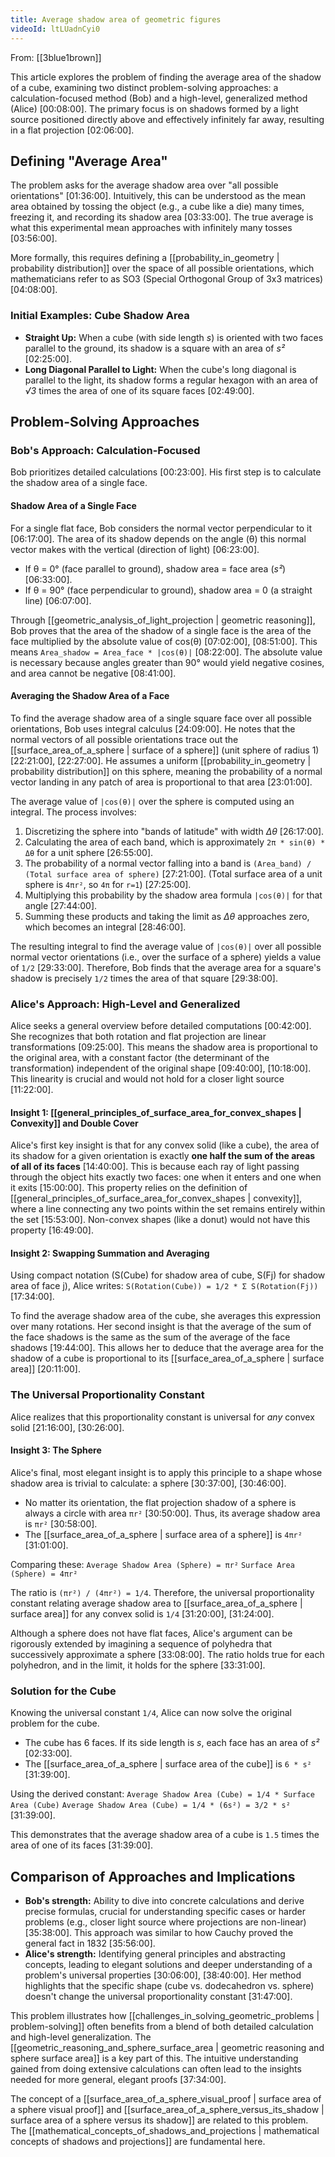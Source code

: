 ```yaml
---
title: Average shadow area of geometric figures
videoId: ltLUadnCyi0
---
```


From: [[3blue1brown]] <br/> 

This article explores the problem of finding the average area of the shadow of a cube, examining two distinct problem-solving approaches: a calculation-focused method (Bob) and a high-level, generalized method (Alice) <a class="yt-timestamp" data-t="00:08:00">[00:08:00]</a>. The primary focus is on shadows formed by a light source positioned directly above and effectively infinitely far away, resulting in a flat projection <a class="yt-timestamp" data-t="02:06:00">[02:06:00]</a>.

## Defining "Average Area"

The problem asks for the average shadow area over "all possible orientations" <a class="yt-timestamp" data-t="01:36:00">[01:36:00]</a>.
Intuitively, this can be understood as the mean area obtained by tossing the object (e.g., a cube like a die) many times, freezing it, and recording its shadow area <a class="yt-timestamp" data-t="03:33:00">[03:33:00]</a>. The true average is what this experimental mean approaches with infinitely many tosses <a class="yt-timestamp" data-t="03:56:00">[03:56:00]</a>.

More formally, this requires defining a [[probability_in_geometry | probability distribution]] over the space of all possible orientations, which mathematicians refer to as SO3 (Special Orthogonal Group of 3x3 matrices) <a class="yt-timestamp" data-t="04:08:00">[04:08:00]</a>.

### Initial Examples: Cube Shadow Area

*   **Straight Up:** When a cube (with side length *s*) is oriented with two faces parallel to the ground, its shadow is a square with an area of *s²* <a class="yt-timestamp" data-t="02:25:00">[02:25:00]</a>.
*   **Long Diagonal Parallel to Light:** When the cube's long diagonal is parallel to the light, its shadow forms a regular hexagon with an area of *√3* times the area of one of its square faces <a class="yt-timestamp" data-t="02:49:00">[02:49:00]</a>.

## Problem-Solving Approaches

### Bob's Approach: Calculation-Focused

Bob prioritizes detailed calculations <a class="yt-timestamp" data-t="00:23:00">[00:23:00]</a>. His first step is to calculate the shadow area of a single face.

#### Shadow Area of a Single Face

For a single flat face, Bob considers the normal vector perpendicular to it <a class="yt-timestamp" data-t="06:17:00">[06:17:00]</a>. The area of its shadow depends on the angle (θ) this normal vector makes with the vertical (direction of light) <a class="yt-timestamp" data-t="06:23:00">[06:23:00]</a>.

*   If θ = 0° (face parallel to ground), shadow area = face area (*s²*) <a class="yt-timestamp" data-t="06:33:00">[06:33:00]</a>.
*   If θ = 90° (face perpendicular to ground), shadow area = 0 (a straight line) <a class="yt-timestamp" data-t="06:07:00">[06:07:00]</a>.

Through [[geometric_analysis_of_light_projection | geometric reasoning]], Bob proves that the area of the shadow of a single face is the area of the face multiplied by the absolute value of cos(θ) <a class="yt-timestamp" data-t="07:02:00">[07:02:00]</a>, <a class="yt-timestamp" data-t="08:51:00">[08:51:00]</a>. This means `Area_shadow = Area_face * |cos(θ)|` <a class="yt-timestamp" data-t="08:22:00">[08:22:00]</a>. The absolute value is necessary because angles greater than 90° would yield negative cosines, and area cannot be negative <a class="yt-timestamp" data-t="08:41:00">[08:41:00]</a>.

#### Averaging the Shadow Area of a Face

To find the average shadow area of a single square face over all possible orientations, Bob uses integral calculus <a class="yt-timestamp" data-t="24:09:00">[24:09:00]</a>. He notes that the normal vectors of all possible orientations trace out the [[surface_area_of_a_sphere | surface of a sphere]] (unit sphere of radius 1) <a class="yt-timestamp" data-t="22:21:00">[22:21:00]</a>, <a class="yt-timestamp" data-t="22:27:00">[22:27:00]</a>. He assumes a uniform [[probability_in_geometry | probability distribution]] on this sphere, meaning the probability of a normal vector landing in any patch of area is proportional to that area <a class="yt-timestamp" data-t="23:01:00">[23:01:00]</a>.

The average value of `|cos(θ)|` over the sphere is computed using an integral. The process involves:
1.  Discretizing the sphere into "bands of latitude" with width *Δθ* <a class="yt-timestamp" data-t="26:17:00">[26:17:00]</a>.
2.  Calculating the area of each band, which is approximately `2π * sin(θ) * Δθ` for a unit sphere <a class="yt-timestamp" data-t="26:55:00">[26:55:00]</a>.
3.  The probability of a normal vector falling into a band is `(Area_band) / (Total surface area of sphere)` <a class="yt-timestamp" data-t="27:21:00">[27:21:00]</a>. (Total surface area of a unit sphere is `4πr²`, so `4π` for `r=1`) <a class="yt-timestamp" data-t="27:25:00">[27:25:00]</a>.
4.  Multiplying this probability by the shadow area formula `|cos(θ)|` for that angle <a class="yt-timestamp" data-t="27:44:00">[27:44:00]</a>.
5.  Summing these products and taking the limit as *Δθ* approaches zero, which becomes an integral <a class="yt-timestamp" data-t="28:46:00">[28:46:00]</a>.

The resulting integral to find the average value of `|cos(θ)|` over all possible normal vector orientations (i.e., over the surface of a sphere) yields a value of `1/2` <a class="yt-timestamp" data-t="29:33:00">[29:33:00]</a>.
Therefore, Bob finds that the average area for a square's shadow is precisely `1/2` times the area of that square <a class="yt-timestamp" data-t="29:38:00">[29:38:00]</a>.

### Alice's Approach: High-Level and Generalized

Alice seeks a general overview before detailed computations <a class="yt-timestamp" data-t="00:42:00">[00:42:00]</a>. She recognizes that both rotation and flat projection are linear transformations <a class="yt-timestamp" data-t="09:25:00">[09:25:00]</a>. This means the shadow area is proportional to the original area, with a constant factor (the determinant of the transformation) independent of the original shape <a class="yt-timestamp" data-t="09:40:00">[09:40:00]</a>, <a class="yt-timestamp" data-t="10:18:00">[10:18:00]</a>. This linearity is crucial and would not hold for a closer light source <a class="yt-timestamp" data-t="11:22:00">[11:22:00]</a>.

#### Insight 1: [[general_principles_of_surface_area_for_convex_shapes | Convexity]] and Double Cover

Alice's first key insight is that for any convex solid (like a cube), the area of its shadow for a given orientation is exactly **one half the sum of the areas of all of its faces** <a class="yt-timestamp" data-t="14:40:00">[14:40:00]</a>. This is because each ray of light passing through the object hits exactly two faces: one when it enters and one when it exits <a class="yt-timestamp" data-t="15:00:00">[15:00:00]</a>. This property relies on the definition of [[general_principles_of_surface_area_for_convex_shapes | convexity]], where a line connecting any two points within the set remains entirely within the set <a class="yt-timestamp" data-t="15:53:00">[15:53:00]</a>. Non-convex shapes (like a donut) would not have this property <a class="yt-timestamp" data-t="16:49:00">[16:49:00]</a>.

#### Insight 2: Swapping Summation and Averaging

Using compact notation (S(Cube) for shadow area of cube, S(Fj) for shadow area of face j), Alice writes:
`S(Rotation(Cube)) = 1/2 * Σ S(Rotation(Fj))` <a class="yt-timestamp" data-t="17:34:00">[17:34:00]</a>.

To find the average shadow area of the cube, she averages this expression over many rotations. Her second insight is that the average of the sum of the face shadows is the same as the sum of the average of the face shadows <a class="yt-timestamp" data-t="19:44:00">[19:44:00]</a>. This allows her to deduce that the average area for the shadow of a cube is proportional to its [[surface_area_of_a_sphere | surface area]] <a class="yt-timestamp" data-t="20:11:00">[20:11:00]</a>.

### The Universal Proportionality Constant

Alice realizes that this proportionality constant is universal for *any* convex solid <a class="yt-timestamp" data-t="21:16:00">[21:16:00]</a>, <a class="yt-timestamp" data-t="30:26:00">[30:26:00]</a>.

#### Insight 3: The Sphere

Alice's final, most elegant insight is to apply this principle to a shape whose shadow area is trivial to calculate: a sphere <a class="yt-timestamp" data-t="30:37:00">[30:37:00]</a>, <a class="yt-timestamp" data-t="30:46:00">[30:46:00]</a>.
*   No matter its orientation, the flat projection shadow of a sphere is always a circle with area `πr²` <a class="yt-timestamp" data-t="30:50:00">[30:50:00]</a>. Thus, its average shadow area is `πr²` <a class="yt-timestamp" data-t="30:58:00">[30:58:00]</a>.
*   The [[surface_area_of_a_sphere | surface area of a sphere]] is `4πr²` <a class="yt-timestamp" data-t="31:01:00">[31:01:00]</a>.

Comparing these:
`Average Shadow Area (Sphere) = πr²`
`Surface Area (Sphere) = 4πr²`

The ratio is `(πr²) / (4πr²) = 1/4`.
Therefore, the universal proportionality constant relating average shadow area to [[surface_area_of_a_sphere | surface area]] for any convex solid is `1/4` <a class="yt-timestamp" data-t="31:20:00">[31:20:00]</a>, <a class="yt-timestamp" data-t="31:24:00">[31:24:00]</a>.

Although a sphere does not have flat faces, Alice's argument can be rigorously extended by imagining a sequence of polyhedra that successively approximate a sphere <a class="yt-timestamp" data-t="33:08:00">[33:08:00]</a>. The ratio holds true for each polyhedron, and in the limit, it holds for the sphere <a class="yt-timestamp" data-t="33:31:00">[33:31:00]</a>.

### Solution for the Cube

Knowing the universal constant `1/4`, Alice can now solve the original problem for the cube.
*   The cube has 6 faces. If its side length is *s*, each face has an area of *s²* <a class="yt-timestamp" data-t="02:33:00">[02:33:00]</a>.
*   The [[surface_area_of_a_sphere | surface area of the cube]] is `6 * s²` <a class="yt-timestamp" data-t="31:39:00">[31:39:00]</a>.

Using the derived constant:
`Average Shadow Area (Cube) = 1/4 * Surface Area (Cube)`
`Average Shadow Area (Cube) = 1/4 * (6s²) = 3/2 * s²` <a class="yt-timestamp" data-t="31:39:00">[31:39:00]</a>.

This demonstrates that the average shadow area of a cube is `1.5` times the area of one of its faces <a class="yt-timestamp" data-t="31:39:00">[31:39:00]</a>.

## Comparison of Approaches and Implications

*   **Bob's strength:** Ability to dive into concrete calculations and derive precise formulas, crucial for understanding specific cases or harder problems (e.g., closer light source where projections are non-linear) <a class="yt-timestamp" data-t="35:38:00">[35:38:00]</a>. This approach was similar to how Cauchy proved the general fact in 1832 <a class="yt-timestamp" data-t="35:56:00">[35:56:00]</a>.
*   **Alice's strength:** Identifying general principles and abstracting concepts, leading to elegant solutions and deeper understanding of a problem's universal properties <a class="yt-timestamp" data-t="30:06:00">[30:06:00]</a>, <a class="yt-timestamp" data-t="38:40:00">[38:40:00]</a>. Her method highlights that the specific shape (cube vs. dodecahedron vs. sphere) doesn't change the universal proportionality constant <a class="yt-timestamp" data-t="31:47:00">[31:47:00]</a>.

This problem illustrates how [[challenges_in_solving_geometric_problems | problem-solving]] often benefits from a blend of both detailed calculation and high-level generalization. The [[geometric_reasoning_and_sphere_surface_area | geometric reasoning and sphere surface area]] is a key part of this. The intuitive understanding gained from doing extensive calculations can often lead to the insights needed for more general, elegant proofs <a class="yt-timestamp" data-t="37:34:00">[37:34:00]</a>.

The concept of a [[surface_area_of_a_sphere_visual_proof | surface area of a sphere visual proof]] and [[surface_area_of_a_sphere_versus_its_shadow | surface area of a sphere versus its shadow]] are related to this problem. The [[mathematical_concepts_of_shadows_and_projections | mathematical concepts of shadows and projections]] are fundamental here.